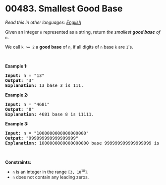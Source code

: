 # 00483. Smallest Good Base

  _Read this in other languages:_
    [_English_](README.md)

<p>Given an integer <code>n</code> represented as a string, return <em>the smallest <strong>good base</strong> of</em> <code>n</code>.</p>

<p>We call <code>k &gt;= 2</code> a <strong>good base</strong> of <code>n</code>, if all digits of <code>n</code> base <code>k</code> are <code>1</code>&#39;s.</p>

<p>&nbsp;</p>
<p><strong>Example 1:</strong></p>

<pre>
<strong>Input:</strong> n = &quot;13&quot;
<strong>Output:</strong> &quot;3&quot;
<strong>Explanation:</strong> 13 base 3 is 111.
</pre>

<p><strong>Example 2:</strong></p>

<pre>
<strong>Input:</strong> n = &quot;4681&quot;
<strong>Output:</strong> &quot;8&quot;
<strong>Explanation:</strong> 4681 base 8 is 11111.
</pre>

<p><strong>Example 3:</strong></p>

<pre>
<strong>Input:</strong> n = &quot;1000000000000000000&quot;
<strong>Output:</strong> &quot;999999999999999999&quot;
<strong>Explanation:</strong> 1000000000000000000 base 999999999999999999 is 11.
</pre>

<p>&nbsp;</p>
<p><strong>Constraints:</strong></p>

<ul>
	<li><code>n</code> is an integer in the range <code>[3, 10<sup>18</sup>]</code>.</li>
	<li><code>n</code> does not contain any leading zeros.</li>
</ul>
